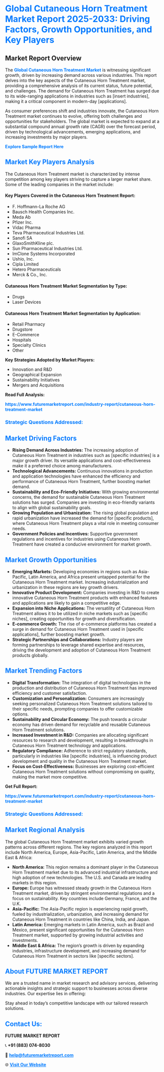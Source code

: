 <h1 style="color: #007BFF;">Global Cutaneous Horn Treatment Market Report 2025-2033: Driving Factors, Growth Opportunities, and Key Players</h1>

<section id="overview">
<h2>Market Report Overview</h2>
<p>The <a href="https://www.futuremarketreport.com/industry-report/cutaneous-horn-treatment-market" style="color: #007BFF; text-decoration: none;"><strong>Global Cutaneous Horn Treatment Market</strong></a> is witnessing significant growth, driven by increasing demand across various industries. This report delves into the key aspects of the Cutaneous Horn Treatment market, providing a comprehensive analysis of its current status, future potential, and challenges. The demand for Cutaneous Horn Treatment has surged due to its wide-ranging applications in industries such as [insert industries], making it a critical component in modern-day [applications].</p>
<p>As consumer preferences shift and industries innovate, the Cutaneous Horn Treatment market continues to evolve, offering both challenges and opportunities for stakeholders. The global market is expected to expand at a substantial compound annual growth rate (CAGR) over the forecast period, driven by technological advancements, emerging applications, and increasing investments by major players.</p>
</section>

<section id="overview">
<p><a href="https://www.futuremarketreport.com/request-sample/reportId=78910" style="color: #007BFF; text-decoration: none;"><strong>Explore Sample Report Here</strong></a></p>
</section>

<section id="key-players">
<h2 style="color: #007BFF;">Market Key Players Analysis</h2>
<p>The Cutaneous Horn Treatment market is characterized by intense competition among key players striving to capture a larger market share. Some of the leading companies in the market include:</p>
<h4>Key Players Covered in the Cutaneous Horn Treatment Report:</h4>
<ul><li>F. Hoffmann-La Roche AG</li><li>Bausch Health Companies Inc.</li><li>Meda Ab</li><li>Pfizer Inc.</li><li>Vidac Pharma</li><li>Teva Pharmaceutical Industries Ltd.</li><li>Sanofi SA</li><li>GlaxoSmithKline plc.</li><li>Sun Pharmaceutical Industries Ltd.</li><li>ImClone Systems Incorporated</li><li>Ushio, Inc.</li><li>Cipla Limited</li><li>Hetero Pharmaceuticals</li><li>Merck &amp; Co., Inc.</li></ul>
<h4>Cutaneous Horn Treatment Market Segmentation by Type:</h4>
<ul><li>Drugs</li><li>Laser Devices</li></ul>

<h4>Cutaneous Horn Treatment Market Segmentation by Application:</h4>
<ul><li>Retail Pharmacy</li><li>Drugstore</li><li>E-Commerce</li><li>Hospitals</li><li>Specialty Clinics</li><li>Other</li></ul>
<p><strong>Key Strategies Adopted by Market Players:</strong></p>
<ul>
<li>Innovation and R&D</li>
<li>Geographical Expansion</li>
<li>Sustainability Initiatives</li>
<li>Mergers and Acquisitions</li>
</ul>
</section>

<section>
<p><strong>Read Full Analysis: </strong></p><a href="https://www.futuremarketreport.com/industry-report/cutaneous-horn-treatment-market" style="color: #007BFF; text-decoration: none;"><strong>https://www.futuremarketreport.com/industry-report/cutaneous-horn-treatment-market</strong></a>
<h3 style="color: #007BFF;">Strategic Questions Addressed:</h3>
</section>

<section id="driving-factors">
<h2 style="color: #007BFF;">Market Driving Factors</h2>
<ul>
<li><strong>Rising Demand Across Industries:</strong> The increasing adoption of Cutaneous Horn Treatment in industries such as [specific industries] is a major growth driver. Its versatile applications and cost-effectiveness make it a preferred choice among manufacturers.</li>
<li><strong>Technological Advancements:</strong> Continuous innovations in production and application technologies have enhanced the efficiency and performance of Cutaneous Horn Treatment, further boosting market demand.</li>
<li><strong>Sustainability and Eco-Friendly Initiatives:</strong> With growing environmental concerns, the demand for sustainable Cutaneous Horn Treatment solutions has surged. Companies are investing in eco-friendly variants to align with global sustainability goals.</li>
<li><strong>Growing Population and Urbanization:</strong> The rising global population and rapid urbanization have increased the demand for [specific products], where Cutaneous Horn Treatment plays a vital role in meeting consumer needs.</li>
<li><strong>Government Policies and Incentives:</strong> Supportive government regulations and incentives for industries using Cutaneous Horn Treatment have created a conducive environment for market growth.</li>
</ul>
</section>

<section id="growth-opportunities">
<h2 style="color: #007BFF;">Market Growth Opportunities</h2>
<ul>
<li><strong>Emerging Markets:</strong> Developing economies in regions such as Asia-Pacific, Latin America, and Africa present untapped potential for the Cutaneous Horn Treatment market. Increasing industrialization and urbanization in these regions are key growth drivers.</li>
<li><strong>Innovative Product Development:</strong> Companies investing in R&D to create innovative Cutaneous Horn Treatment products with enhanced features and applications are likely to gain a competitive edge.</li>
<li><strong>Expansion into Niche Applications:</strong> The versatility of Cutaneous Horn Treatment allows it to be utilized in niche markets such as [specific niches], creating opportunities for growth and diversification.</li>
<li><strong>E-commerce Growth:</strong> The rise of e-commerce platforms has created a surge in demand for Cutaneous Horn Treatment used in [specific applications], further boosting market growth.</li>
<li><strong>Strategic Partnerships and Collaborations:</strong> Industry players are forming partnerships to leverage shared expertise and resources, driving the development and adoption of Cutaneous Horn Treatment products globally.</li>
</ul>
</section>

<section id="trending-factors">
<h2 style="color: #007BFF;">Market Trending Factors</h2>
<ul>
<li><strong>Digital Transformation:</strong> The integration of digital technologies in the production and distribution of Cutaneous Horn Treatment has improved efficiency and customer satisfaction.</li>
<li><strong>Customization and Personalization:</strong> Consumers are increasingly seeking personalized Cutaneous Horn Treatment solutions tailored to their specific needs, prompting companies to offer customizable options.</li>
<li><strong>Sustainability and Circular Economy:</strong> The push towards a circular economy has driven demand for recyclable and reusable Cutaneous Horn Treatment solutions.</li>
<li><strong>Increased Investment in R&D:</strong> Companies are allocating significant resources to research and development, resulting in breakthroughs in Cutaneous Horn Treatment technology and applications.</li>
<li><strong>Regulatory Compliance:</strong> Adherence to strict regulatory standards, particularly in industries like [specific industries], is influencing product development and quality in the Cutaneous Horn Treatment market.</li>
<li><strong>Focus on Cost-Effectiveness:</strong> Businesses are exploring cost-efficient Cutaneous Horn Treatment solutions without compromising on quality, making the market more competitive.</li>
</ul>
</section>

<section>
<p><strong>Get Full Report: </strong></p><a href="https://www.futuremarketreport.com/industry-report/cutaneous-horn-treatment-market" style="color: #007BFF; text-decoration: none;"><strong>https://www.futuremarketreport.com/industry-report/cutaneous-horn-treatment-market</strong></a>
<h3 style="color: #007BFF;">Strategic Questions Addressed:</h3>
</section>


<section id="regional-analysis">
<h2 style="color: #007BFF;">Market Regional Analysis</h2>
<p>The global Cutaneous Horn Treatment market exhibits varied growth patterns across different regions. The key regions analyzed in this report include North America, Europe, Asia-Pacific, Latin America, and the Middle East & Africa:</p>
<ul>
<li><strong>North America:</strong> This region remains a dominant player in the Cutaneous Horn Treatment market due to its advanced industrial infrastructure and high adoption of new technologies. The U.S. and Canada are leading markets in this region.</li>
<li><strong>Europe:</strong> Europe has witnessed steady growth in the Cutaneous Horn Treatment market, driven by stringent environmental regulations and a focus on sustainability. Key countries include Germany, France, and the U.K.</li>
<li><strong>Asia-Pacific:</strong> The Asia-Pacific region is experiencing rapid growth, fueled by industrialization, urbanization, and increasing demand for Cutaneous Horn Treatment in countries like China, India, and Japan.</li>
<li><strong>Latin America:</strong> Emerging markets in Latin America, such as Brazil and Mexico, present significant opportunities for the Cutaneous Horn Treatment market, supported by growing industrial activities and investments.</li>
<li><strong>Middle East & Africa:</strong> The region’s growth is driven by expanding industries, infrastructure development, and increasing demand for Cutaneous Horn Treatment in sectors like [specific sectors].</li>
</ul>
</section>

<footer>
<h2 style="color: #007BFF;">About FUTURE MARKET REPORT</h2>
<p>We are a trusted name in market research and advisory services, delivering actionable insights and strategic support to businesses across diverse industries. Our expertise lies in offering:</p>

<p>Stay ahead in today’s competitive landscape with our tailored research solutions.</p>

<h2 style="color: #007BFF;">Contact Us:</h2>
<p><strong>FUTURE MARKET REPORT</strong></p>
<p>📞 <strong>+91 (883) 074-8030</strong></p>
<p>📧 <strong><a href="mailto:help@futuremarketreport.com" style="color: #007BFF;">help@futuremarketreport.com</a></strong></p>
<p>🌐 <strong><a href="https://www.futuremarketreport.com/" style="color: #007BFF;">Visit Our Website</a></strong></p>
</footer>